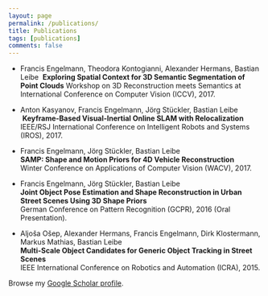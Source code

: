 ```yaml
---
layout: page
permalink: /publications/
title: Publications
tags: [publications]
comments: false
---
```


* Francis Engelmann, Theodora Kontogianni, Alexander Hermans, Bastian Leibe 
  __Exploring Spatial Context for 3D Semantic Segmentation of Point Clouds__ 
  Workshop on 3D Reconstruction meets Semantics at  
  International Conference on Computer Vision (ICCV), 2017.

* Anton Kasyanov, Francis Engelmann, Jörg Stückler, Bastian Leibe  
  __Keyframe-Based Visual-Inertial Online SLAM with Relocalization__  
  IEEE/RSJ International Conference on Intelligent Robots and Systems (IROS), 2017.

* Francis Engelmann, Jörg Stückler, Bastian Leibe  
  __SAMP: Shape and Motion Priors for 4D Vehicle Reconstruction__  
  Winter Conference on Applications of Computer Vision (WACV), 2017.

* Francis Engelmann, Jörg Stückler, Bastian Leibe  
  __Joint Object Pose Estimation and Shape Reconstruction in Urban Street Scenes Using 3D Shape Priors__  
  German Conference on Pattern Recognition (GCPR), 2016 (Oral Presentation).

* Aljoša Ošep, Alexander Hermans, Francis Engelmann, Dirk Klostermann, Markus Mathias, Bastian Leibe  
  __Multi-Scale Object Candidates for Generic Object Tracking in Street Scenes__  
  IEEE International Conference on Robotics and Automation (ICRA), 2015.

Browse my <a href="https://scholar.google.com/citations?user=-xOsXi8AAAAJ" target="_blank">Google Scholar profile</a>.

